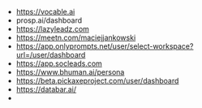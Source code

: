* https://vocable.ai
* prosp.ai/dashboard
* https://lazyleadz.com
* https://meetn.com/maciejjankowski
* https://app.onlyprompts.net/user/select-workspace?url=/user/dashboard
* https://app.socleads.com
* https://www.bhuman.ai/persona
* https://beta.pickaxeproject.com/user/dashboard
* https://databar.ai/
* 